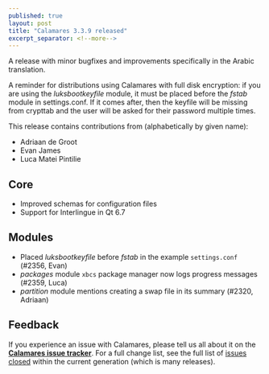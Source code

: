 ```yaml
---
published: true
layout: post
title: "Calamares 3.3.9 released"
excerpt_separator: <!--more-->
---
```


A release with minor bugfixes and improvements specifically in the Arabic translation.

A reminder for distributions using Calamares with full disk encryption:
if you are using the *luksbootkeyfile* module,
it must be placed before the *fstab* module in settings.conf.  If it comes
after, then the keyfile will be missing from crypttab and the user will be
asked for their password multiple times.

<!--more-->

This release contains contributions from (alphabetically by given name):
 - Adriaan de Groot
 - Evan James
 - Luca Matei Pintilie

## Core ##
 - Improved schemas for configuration files
 - Support for Interlingue in Qt 6.7

## Modules ##
 - Placed *luksbootkeyfile* before *fstab* in the example `settings.conf` (#2356, Evan)
 - *packages* module `xbcs` package manager now logs progress messages (#2359, Luca)
 - *partition* module mentions creating a swap file in its summary (#2320, Adriaan)


## Feedback ##

If you experience an issue with Calamares, please tell us all about it
on the [**Calamares issue tracker**][1]. For a full change list, see
the full list of [issues closed][2] within the current generation (which is many releases).

[1]: https://github.com/calamares/calamares/issues
[2]: https://github.com/calamares/calamares/milestone/83

